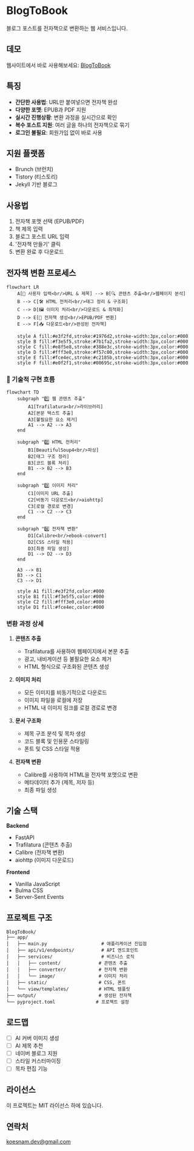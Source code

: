 # BlogToBook

블로그 포스트를 전자책으로 변환하는 웹 서비스입니다.

## 데모

웹사이트에서 바로 사용해보세요: [BlogToBook](https://www.blog2book.store)

## 특징

- **간단한 사용법**: URL만 붙여넣으면 전자책 완성
- **다양한 포맷**: EPUB과 PDF 지원
- **실시간 진행상황**: 변환 과정을 실시간으로 확인
- **복수 포스트 지원**: 여러 글을 하나의 전자책으로 묶기
- **로그인 불필요**: 회원가입 없이 바로 사용

## 지원 플랫폼

- Brunch (브런치)
- Tistory (티스토리)
- Jekyll 기반 블로그

## 사용법

1. 전자책 포맷 선택 (EPUB/PDF)
2. 책 제목 입력
3. 블로그 포스트 URL 입력
4. '전자책 만들기' 클릭
5. 변환 완료 후 다운로드

## 전자책 변환 프로세스

```mermaid
flowchart LR
    A[📝 사용자 입력<br/>URL & 제목] --> B[🔍 콘텐츠 추출<br/>웹페이지 분석]
    B --> C[🛠️ HTML 전처리<br/>태그 정리 & 구조화]
    C --> D[🖼️ 이미지 처리<br/>다운로드 & 최적화]
    D --> E[📖 전자책 생성<br/>EPUB/PDF 변환]
    E --> F[📥 다운로드<br/>완성된 전자책]
    
    style A fill:#e3f2fd,stroke:#1976d2,stroke-width:3px,color:#000
    style B fill:#f3e5f5,stroke:#7b1fa2,stroke-width:3px,color:#000
    style C fill:#e8f5e8,stroke:#388e3c,stroke-width:3px,color:#000
    style D fill:#fff3e0,stroke:#f57c00,stroke-width:3px,color:#000
    style E fill:#fce4ec,stroke:#c2185b,stroke-width:3px,color:#000
    style F fill:#e0f2f1,stroke:#00695c,stroke-width:3px,color:#000
```

### 🔧 기술적 구현 흐름

```mermaid
flowchart TD
    subgraph "1️⃣ 웹 콘텐츠 추출"
        A1[Trafilatura<br/>라이브러리]
        A2[본문 텍스트 추출]
        A3[불필요한 요소 제거]
        A1 --> A2 --> A3
    end
    
    subgraph "2️⃣ HTML 전처리"
        B1[BeautifulSoup4<br/>파싱]
        B2[태그 구조 정리]
        B3[코드 블록 처리]
        B1 --> B2 --> B3
    end
    
    subgraph "3️⃣ 이미지 처리"
        C1[이미지 URL 추출]
        C2[비동기 다운로드<br/>aiohttp]
        C3[로컬 경로로 변경]
        C1 --> C2 --> C3
    end
    
    subgraph "4️⃣ 전자책 변환"
        D1[Calibre<br/>ebook-convert]
        D2[CSS 스타일 적용]
        D3[최종 파일 생성]
        D1 --> D2 --> D3
    end
    
    A3 --> B1
    B3 --> C1
    C3 --> D1
    
    style A1 fill:#e3f2fd,color:#000
    style B1 fill:#f3e5f5,color:#000
    style C2 fill:#fff3e0,color:#000
    style D1 fill:#fce4ec,color:#000
```

### 변환 과정 상세

1. **콘텐츠 추출**
   - Trafilatura를 사용하여 웹페이지에서 본문 추출
   - 광고, 내비게이션 등 불필요한 요소 제거
   - HTML 형식으로 구조화된 콘텐츠 생성

2. **이미지 처리**
   - 모든 이미지를 비동기적으로 다운로드
   - 이미지 파일을 로컬에 저장
   - HTML 내 이미지 링크를 로컬 경로로 변경

3. **문서 구조화**
   - 제목 구조 분석 및 목차 생성
   - 코드 블록 및 인용문 스타일링
   - 폰트 및 CSS 스타일 적용

4. **전자책 변환**
   - Calibre를 사용하여 HTML을 전자책 포맷으로 변환
   - 메타데이터 추가 (제목, 저자 등)
   - 최종 파일 생성

## 기술 스택

**Backend**
- FastAPI
- Trafilatura (콘텐츠 추출)
- Calibre (전자책 변환)
- aiohttp (이미지 다운로드)

**Frontend**
- Vanilla JavaScript
- Bulma CSS
- Server-Sent Events

## 프로젝트 구조

```
BlogToBook/
├── app/
│   ├── main.py                    # 애플리케이션 진입점
│   ├── api/v1/endpoints/          # API 엔드포인트
│   ├── services/                  # 비즈니스 로직
│   │   ├── content/              # 콘텐츠 추출
│   │   ├── converter/            # 전자책 변환
│   │   └── image/                # 이미지 처리
│   ├── static/                   # CSS, 폰트
│   └── view/templates/           # HTML 템플릿
├── output/                       # 생성된 전자책
└── pyproject.toml               # 프로젝트 설정
```

## 로드맵

- [ ] AI 커버 이미지 생성
- [ ] AI 제목 추천
- [ ] 네이버 블로그 지원
- [ ] 스타일 커스터마이징
- [ ] 목차 편집 기능

## 라이선스

이 프로젝트는 MIT 라이선스 하에 있습니다.

## 연락처

koesnam.dev@gmail.com